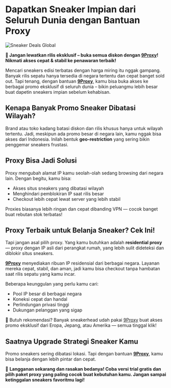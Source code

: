 # Dapatkan Sneaker Impian dari Seluruh Dunia dengan Bantuan Proxy

![Sneaker Deals Global](https://vsneakershop.weebly.com/uploads/6/3/3/8/63388329/f94333ee_orig.jpg)

**👟 Jangan lewatkan rilis eksklusif – buka semua diskon dengan [9Proxy](https://9proxy.com/?utm_source=Web2.0&utm_medium=Github&utm_id=lily555)! Nikmati akses cepat & stabil ke penawaran terbaik!**

Mencari sneakers edisi terbatas dengan harga miring itu nggak gampang. Banyak rilis sepatu hanya tersedia di negara tertentu dan cepat banget sold out. Tapi tenang, dengan bantuan **[9Proxy](https://9proxy.com/?utm_source=Web2.0&utm_medium=Github&utm_id=lily555)**, kamu bisa buka akses ke berbagai promo eksklusif di seluruh dunia – bikin peluangmu lebih besar buat dapetin sneakers impian sebelum kehabisan.

## Kenapa Banyak Promo Sneaker Dibatasi Wilayah?

Brand atau toko kadang batasi diskon dan rilis khusus hanya untuk wilayah tertentu. Jadi, meskipun ada promo besar di negara lain, kamu nggak bisa akses dari Indonesia. Inilah bentuk **geo-restriction** yang sering bikin penggemar sneakers frustasi.

## Proxy Bisa Jadi Solusi

Proxy mengubah alamat IP kamu seolah-olah sedang browsing dari negara lain. Dengan begitu, kamu bisa:

- Akses situs sneakers yang dibatasi wilayah  
- Menghindari pemblokiran IP saat rilis besar  
- Checkout lebih cepat lewat server yang lebih stabil  

Proxies biasanya lebih ringan dan cepat dibanding VPN — cocok banget buat rebutan stok terbatas!

## Proxy Terbaik untuk Belanja Sneaker? Cek Ini!

Tapi jangan asal pilih proxy. Yang kamu butuhkan adalah **residential proxy** — proxy dengan IP asli dari perangkat rumah, yang lebih sulit dideteksi dan diblokir situs sneakers.

**[9Proxy](https://9proxy.com/?utm_source=Web2.0&utm_medium=Github&utm_id=lily555)** menyediakan ribuan IP residensial dari berbagai negara. Layanan mereka cepat, stabil, dan aman, jadi kamu bisa checkout tanpa hambatan saat rilis sepatu yang kamu incar.

Beberapa keunggulan yang perlu kamu cari:

- Pool IP besar di berbagai negara  
- Koneksi cepat dan handal  
- Perlindungan privasi tinggi  
- Dukungan pelanggan yang sigap  

🛒 Butuh rekomendasi? Banyak sneakerhead udah pakai [9Proxy](https://9proxy.com/?utm_source=Web2.0&utm_medium=Github&utm_id=lily555) buat akses promo eksklusif dari Eropa, Jepang, atau Amerika — semua tinggal klik!

## Saatnya Upgrade Strategi Sneaker Kamu

Promo sneakers sering dibatasi lokasi. Tapi dengan bantuan **[9Proxy](https://9proxy.com/pricing?utm_source=Web2.0&utm_medium=Github&utm_id=lily555)**, kamu bisa belanja dengan lebih pintar dan cepat.

🎯 **Langganan sekarang dan rasakan bedanya! Coba versi trial gratis dan pilih paket proxy yang paling cocok buat kebutuhan kamu. Jangan sampai ketinggalan sneakers favoritmu lagi!**
